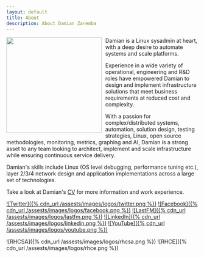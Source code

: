 ```yaml
---
layout: default
title: About
description: About Damian Zaremba
---
```

<img src="https://s.gravatar.com/avatar/5eb437aa4368d29386cb6f0ed8e6c5b4?s=250" style="float: left; height: 250px; margin-right: 10px" />

Damian is a Linux sysadmin at heart, with a deep desire to automate systems and scale platforms.

Experience in a wide variety of operational, engineering and R&D roles have empowered Damian to design and implement infrastructure solutions that meet business requirements at reduced cost and complexity.

With a passion for complex/distributed systems, automation, solution design, testing strategies, Linux, open source methodologies, monitoring, metrics, graphing and AI, Damian is a strong asset to any team looking to architect, implement and scale infrastructure while ensuring continuous service delivery.

Damian's skills include Linux (OS level debugging, performance tuning etc.), layer 2/3/4 network design and application implementations across a large set of technologies.

Take a look at Damian's [CV](/cv) for more information and work experience.

[![Twitter]({% cdn_url /assests/images/logos/twitter.png %})](http://twitter.com/DamianZaremba)
[![Facebook]({% cdn_url /assests/images/logos/facebook.png %})](http://facebook.com/DamianZaremba)
[![LastFM]({% cdn_url /assests/images/logos/lastfm.png %})](http://lastfm.com/user/DamianZaremba4)
[![LinkedIn]({% cdn_url /assests/images/logos/linkedin.png %})](http://uk.linkedin.com/in/damianzaremba)
[![YouTube]({% cdn_url /assests/images/logos/youtube.png %})](http://www.youtube.com/user/DamianZaremba)

![RHCSA]({% cdn_url /assests/images/logos/rhcsa.png %})
![RHCE]({% cdn_url /assests/images/logos/rhce.png %})